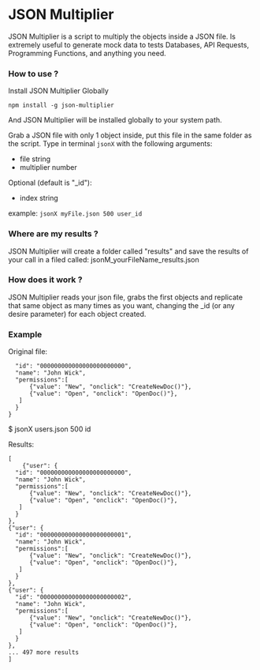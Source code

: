 # JSON Multiplier
JSON Multiplier is a script to multiply the objects inside a JSON file.
Is extremely useful to generate mock data to tests Databases, API Requests, Programming Functions, and anything you need.

### How to use ?

Install JSON Multiplier Globally

``` npm install -g json-multiplier ```

And JSON Multiplier will be installed globally to your system path.

Grab a JSON file with only 1 object inside, put this file in the same folder as the script.
Type in terminal `` jsonX `` with the following arguments:

  -  file               string
  -  multiplier         number

  Optional (default is "_id"):
  -  index              string 

  example: ``` jsonX myFile.json 500 user_id ```

### Where are my results ? 
JSON Multiplier will create a folder called "results" and save the results of your call in a filed called:
jsonM_yourFileName_results.json

### How does it work ?
JSON Multiplier reads your json file, grabs the first objects and replicate that same object as many times as you want, changing the _id (or any desire parameter) for each object created.

### Example
Original file:

``` {"user": {
  "id": "000000000000000000000000",
  "name": "John Wick",
  "permissions":[
      {"value": "New", "onclick": "CreateNewDoc()"},
      {"value": "Open", "onclick": "OpenDoc()"},
   ]
  }
}
```

$ jsonX users.json 500 id

Results:
```
[
    {"user": {
  "id": "000000000000000000000000",
  "name": "John Wick",
  "permissions":[
      {"value": "New", "onclick": "CreateNewDoc()"},
      {"value": "Open", "onclick": "OpenDoc()"},
   ]
  }
},
{"user": {
  "id": "000000000000000000000001",
  "name": "John Wick",
  "permissions":[
      {"value": "New", "onclick": "CreateNewDoc()"},
      {"value": "Open", "onclick": "OpenDoc()"},
   ]
  }
},
{"user": {
  "id": "000000000000000000000002",
  "name": "John Wick",
  "permissions":[
      {"value": "New", "onclick": "CreateNewDoc()"},
      {"value": "Open", "onclick": "OpenDoc()"},
   ]
  }
},
... 497 more results
]
```


